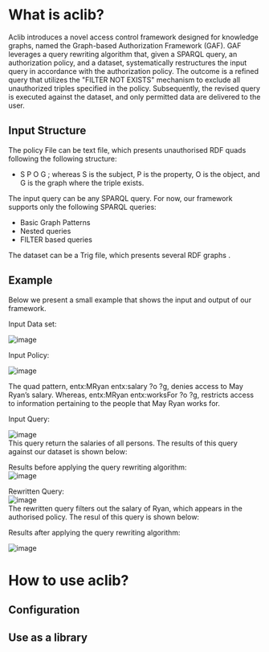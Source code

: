 # What is aclib?

Aclib introduces a novel access control framework designed for knowledge graphs, named the Graph-based Authorization Framework (GAF). 
GAF leverages a query rewriting algorithm that, given a SPARQL query, an authorization policy, and a dataset, systematically restructures the input query in accordance with the authorization policy. 
The outcome is a refined query that utilizes the "FILTER NOT EXISTS" mechanism to exclude all unauthorized triples specified in the policy. Subsequently, the revised query is executed against the dataset, and only permitted data are delivered to the user.

## Input Structure

The policy File can be text file, which presents unauthorised RDF quads following the following structure:
- S  P  O  G ; whereas S is the subject, P is the property, O is the object, and G is the graph where the triple exists. 

The input query can be any SPARQL query. For now, our framework supports only the following SPARQL queries:
-  Basic Graph Patterns
-  Nested queries
-  FILTER based queries

The dataset can be a Trig file, which presents several RDF graphs .
   
## Example
Below we present a small example that shows the input and output of our framework. <br>

Input Data set: <br>

![image](https://github.com/Ines-Akaichi/aclib/assets/43604498/e9306e4c-a115-4525-bd8b-9a1315b5edc0)

Input Policy: <br>

![image](https://github.com/Ines-Akaichi/aclib/assets/43604498/a379be44-5513-42f1-9760-5defc7781418)

The quad pattern, entx:MRyan entx:salary ?o ?g, denies access to May Ryan’s salary. Whereas,
entx:MRyan entx:worksFor ?o ?g, restricts access to information pertaining
to the people that May Ryan works for.

Input Query:  <br>

![image](https://github.com/Ines-Akaichi/aclib/assets/43604498/7da4d8f1-07e0-473d-b5e5-dc79e1ce3cc7) <br>
This query return the salaries of all persons. The results of this query against our dataset is shown below:   <br>

Results before applying the query rewriting algorithm:   <br>
![image](https://github.com/Ines-Akaichi/aclib/assets/43604498/23ed335b-a7cc-4382-8a97-1383f7b752de)

Rewritten Query:  <br>
![image](https://github.com/Ines-Akaichi/aclib/assets/43604498/95556449-cdba-44ab-8fa9-68962dbcdb49)  <br>
The rewritten query filters out the salary of Ryan, which appears in the authorised policy. The resul of this query is shown below: <br>

Results after applying the query rewriting algorithm:   <br>

![image](https://github.com/Ines-Akaichi/aclib/assets/43604498/dcf95347-0bd2-4822-9444-04bb198496d6)

# How to use aclib?
  
## Configuration

## Use as a library


